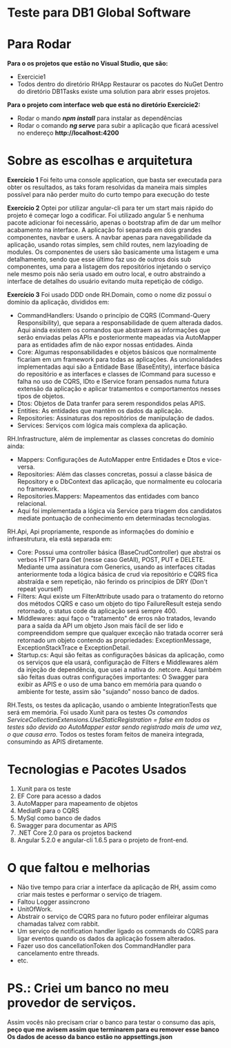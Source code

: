 ﻿# Teste para DB1 Global Software

# Para Rodar

**Para o os projetos que estão no Visual Studio, que são:**
 - Exercicie1
 - Todos dentro do diretório RHApp
 Restaurar os pacotes do NuGet
 Dentro do diretório DB1Tasks existe uma solution para abrir esses projetos.

**Para o projeto com interface web que está no diretório Exercicie2:**

 - Rodar o mando ***npm install*** para instalar as dependências 
 - Rodar o comando ***ng serve*** para subir a aplicação que ficará acessível no endereço **http://localhost:4200**

# Sobre as escolhas e arquitetura
**Exercício 1**
Foi feito uma console application, que basta ser executada para obter os resultados, as taks foram resolvidas da maneira mais simples possível para não perder muito do curto tempo para execução do teste

**Exercício 2**
Optei por utilizar angular-cli para ter um start mais rápido do projeto é começar logo a codificar.
Foi utilizado angular 5 e nenhuma pacote adicionar foi necessário, apenas o bootstrap afim de dar um melhor acabamento na interface.
A aplicação foi separada em dois grandes componentes, navbar e users.
A navbar apenas para navegabilidade da aplicação, usando rotas simples, sem child routes, nem lazyloading de modules.
Os componentes de users são basicamente uma listagem e uma detalhamento, sendo que esse último faz uso de outros dois sub componentes, uma para a listagem dos repositórios injetando o serviço nele mesmo pois não seria usado em outro local, e outro abstraindo a interface de detalhes do usuário evitando muita repetição de código.

**Exercício 3**
Foi usado DDD onde 
RH.Domain, como o nome diz possuí o domínio da aplicação, divididos em:
 - CommandHandlers: Usando o princípio de CQRS (Command-Query Responsibility), que separa a responsabilidade de quem alterada dados. Aqui ainda existem os comandos que abstraem as informações que serão enviadas pelas APIs e posteriormente mapeadas via AutoMapper para as entidades afim de não expor nossas entidades. Ainda 
 - Core: Algumas responsabilidades e objetos básicos que normalmente ficariam em um  framework para todas as aplicações. As uncionalidades implementadas aqui são a Entidade Base (BaseEntity), interface básica do repositório e as interfaces e classes de ICommand para sucesso e falha no uso de CQRS, IDto e IService foram pensados numa futura extensão da aplicação e aplicar tratamentos e comportamentos nesses tipos de objetos.
 - Dtos: Objetos de Data tranfer para serem respondidos pelas APIS.
 - Entities: As entidades que mantêm os dados da aplicação.
 - Repositories: Assinaturas dos repositórios de manipulação de dados.
 - Services: Serviços com lógica mais complexa da aplicação.

RH.Infrastructure, além de implementar as classes concretas do domínio ainda:
 - Mappers: Configurações de AutoMapper entre Entidades e Dtos e vice-versa.
 - Repositories: Além das classes concretas, possui a classe básica de Repository e o DbContext das aplicação, que normalmente eu colocaria no framework.
 - Repositories.Mappers: Mapeamentos das entidades com banco relacional.
 - Aqui foi implementada a lógica via Service para triagem dos candidatos mediate pontuação de conhecimento em determinadas tecnologias.

RH.Api, Api propriamente, responde as informações do domínio e infraestrutura, ela está separada em:
 - Core: Possui uma controller básica (BaseCrudController) que abstrai os verbos HTTP para Get (nesse caso GetAll), POST, PUT e DELETE. Mediante uma assinatura com Generics, usando as interfaces citadas anteriormente toda a lógica básica de crud via repositório e CQRS fica abstraída e sem repetição, não ferindo os princípios de DRY (Don't repeat yourself)
 - Filters: Aqui existe um FilterAttribute usado para o tratamento do retorno dos métodos CQRS e caso um objeto do tipo FailureResult esteja sendo retornado, o status code da aplicação será sempre 400.
 - Middlewares: aqui faço o "tratamento" de erros não tratados, levando para a saída da API um objeto Json mais fácil de ser lido e compreendidom sempre que qualquer exceção não tratada ocorrer será retornado um objeto contendo as propriedades: ExceptionMessage, ExceptionStackTrace e ExceptionDetail.
 - Startup.cs: Aqui são feitas as configurações básicas da aplicação, como os serviços que ela usará, configuração de Filters e Middlewares além da injeção de dependência, que usei a nativa do .netcore. Aqui também são feitas duas outras configurações importantes: O Swagger para exibir as APIS e o uso de uma banco em memória para quando o ambiente for teste, assim são "sujando" nosso banco de dados.
 
 RH.Tests, os testes da aplicação, usando o ambiente IntegrationTests que será em memória. Foi usado Xunit para os testes
 *Os comandos ServiceCollectionExtensions.UseStaticRegistration = false em todos os testes são devido ao AutoMapper estar sendo registrado mais de uma vez, o que causa erro.*
 Todos os testes foram feitos de maneira integrada, consumindo as APIS diretamente.

# Tecnologias e Pacotes Usados
 1. Xunit para os teste
 2. EF Core para acesso a dados
 3. AutoMapper para mapeamento de objetos
 4. MediatR para o CQRS 
 5. MySql como banco de dados
 6. Swagger para documentar as APIS
 7. .NET Core 2.0 para os projetos backend
 8. Angular 5.2.0 e angular-cli 1.6.5 para o projeto de front-end.

# O que faltou e melhorias
 - Não tive tempo para criar a interface da aplicação de RH, assim como criar mais testes e performar o serviço de triagem.
 - Faltou Logger assincrono 
 - UnitOfWork.
 - Abstrair o serviço de CQRS para no futuro poder enfileirar algumas chamadas talvez com rabbit.
 - Um serviço de notification handler ligado os commands do CQRS para ligar eventos quando os dados da aplicação fossem alterados.
 - Fazer uso dos cancellationToken dos CommandHandler para cancelamento entre threads.
 - etc.

# PS.: Criei um banco no meu provedor de serviços.
Assim vocês não precisam criar o banco para testar o consumo das apis, **peço que me avisem assim que terminarem para eu remover esse banco**
**Os dados de acesso da banco estão no appsettings.json**

